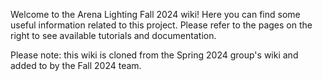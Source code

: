 Welcome to the Arena Lighting Fall 2024 wiki! Here you can find some useful information related to this project. Please refer to the pages on the right to see available tutorials and documentation.

Please note: this wiki is cloned from the Spring 2024 group's wiki and added to by the Fall 2024 team.